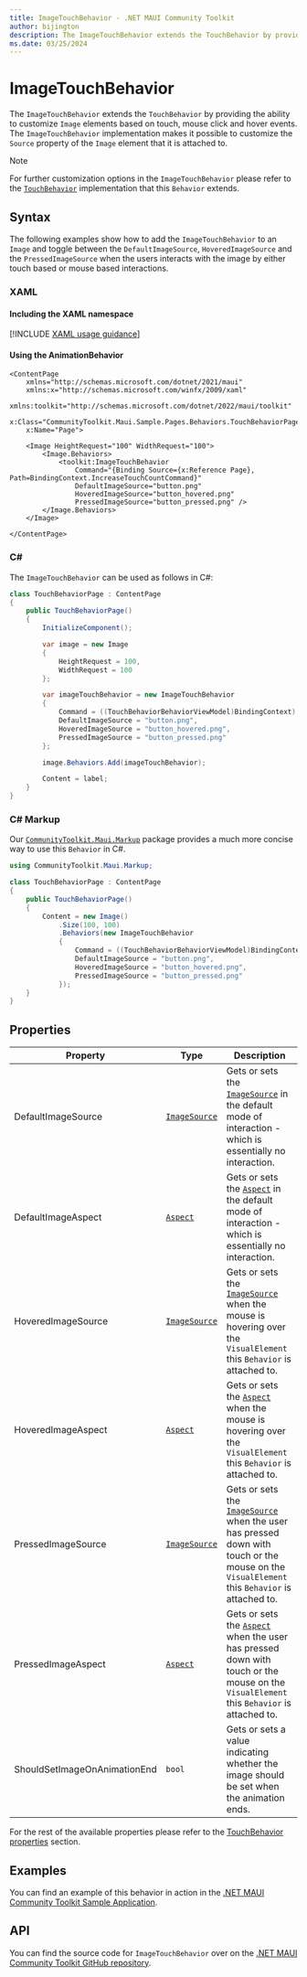 ```yaml
---
title: ImageTouchBehavior - .NET MAUI Community Toolkit
author: bijington
description: The ImageTouchBehavior extends the TouchBehavior by providing the ability to customize Image elements based on touch, mouse click and hover events.
ms.date: 03/25/2024
---
```


# ImageTouchBehavior

The `ImageTouchBehavior` extends the `TouchBehavior` by providing the ability to customize `Image` elements based on touch, mouse click and hover events. The `ImageTouchBehavior` implementation makes it possible to customize the `Source` property of the `Image` element that it is attached to.

> [!NOTE]
> For further customization options in the `ImageTouchBehavior` please refer to the [`TouchBehavior`](./touch-behavior.md) implementation that this `Behavior` extends.

## Syntax

The following examples show how to add the `ImageTouchBehavior` to an `Image` and toggle between the `DefaultImageSource`, `HoveredImageSource` and the `PressedImageSource` when the users interacts with the image by either touch based or mouse based interactions.

### XAML

#### Including the XAML namespace

[!INCLUDE [XAML usage guidance](../includes/xaml-usage.md)]

#### Using the AnimationBehavior

```xaml
<ContentPage 
    xmlns="http://schemas.microsoft.com/dotnet/2021/maui"
    xmlns:x="http://schemas.microsoft.com/winfx/2009/xaml"
    xmlns:toolkit="http://schemas.microsoft.com/dotnet/2022/maui/toolkit"
    x:Class="CommunityToolkit.Maui.Sample.Pages.Behaviors.TouchBehaviorPage"
    x:Name="Page">

    <Image HeightRequest="100" WidthRequest="100">
        <Image.Behaviors>
            <toolkit:ImageTouchBehavior
                Command="{Binding Source={x:Reference Page}, Path=BindingContext.IncreaseTouchCountCommand}"
                DefaultImageSource="button.png"
                HoveredImageSource="button_hovered.png"
                PressedImageSource="button_pressed.png" />
        </Image.Behaviors>
    </Image>

</ContentPage>
```

### C#

The `ImageTouchBehavior` can be used as follows in C#:

```csharp
class TouchBehaviorPage : ContentPage
{
    public TouchBehaviorPage()
    {
        InitializeComponent();

        var image = new Image
        {
            HeightRequest = 100,
            WidthRequest = 100
        };

        var imageTouchBehavior = new ImageTouchBehavior
        {
            Command = ((TouchBehaviorBehaviorViewModel)BindingContext).IncreaseTouchCountCommand,
            DefaultImageSource = "button.png",
            HoveredImageSource = "button_hovered.png",
            PressedImageSource = "button_pressed.png"
        };

        image.Behaviors.Add(imageTouchBehavior);

        Content = label;
    }
}
```

### C# Markup

Our [`CommunityToolkit.Maui.Markup`](../markup/markup.md) package provides a much more concise way to use this `Behavior` in C#.

```csharp
using CommunityToolkit.Maui.Markup;

class TouchBehaviorPage : ContentPage
{
    public TouchBehaviorPage()
    {
        Content = new Image()
            .Size(100, 100)
            .Behaviors(new ImageTouchBehavior
            {
                Command = ((TouchBehaviorBehaviorViewModel)BindingContext).IncreaseTouchCountCommand,
                DefaultImageSource = "button.png",
                HoveredImageSource = "button_hovered.png",
                PressedImageSource = "button_pressed.png"
            });
    }
}
```

## Properties

|Property  |Type  |Description  |
|---------|---------|---------|
| DefaultImageSource | [`ImageSource`](xref:Microsoft.Maui.Controls.ImageSource) | Gets or sets the [`ImageSource`](xref:Microsoft.Maui.Controls.ImageSource) in the default mode of interaction - which is essentially no interaction. |
| DefaultImageAspect | [`Aspect`](xref:Microsoft.Maui.Aspect) | Gets or sets the [`Aspect`](xref:Microsoft.Maui.Aspect) in the default mode of interaction - which is essentially no interaction. |
| HoveredImageSource | [`ImageSource`](xref:Microsoft.Maui.Controls.ImageSource) | Gets or sets the [`ImageSource`](xref:Microsoft.Maui.Controls.ImageSource) when the mouse is hovering over the `VisualElement` this `Behavior` is attached to. |
| HoveredImageAspect | [`Aspect`](xref:Microsoft.Maui.Aspect) | Gets or sets the [`Aspect`](xref:Microsoft.Maui.Aspect) when the mouse is hovering over the `VisualElement` this `Behavior` is attached to. |
| PressedImageSource | [`ImageSource`](xref:Microsoft.Maui.Controls.ImageSource) | Gets or sets the [`ImageSource`](xref:Microsoft.Maui.Controls.ImageSource) when the user has pressed down with touch or the mouse on the `VisualElement` this `Behavior` is attached to. |
| PressedImageAspect | [`Aspect`](xref:Microsoft.Maui.Aspect) | Gets or sets the [`Aspect`](xref:Microsoft.Maui.Aspect) when the user has pressed down with touch or the mouse on the `VisualElement` this `Behavior` is attached to. |
| ShouldSetImageOnAnimationEnd | `bool` | Gets or sets a value indicating whether the image should be set when the animation ends. |

For the rest of the available properties please refer to the [TouchBehavior properties](./touch-behavior.md#properties) section.

## Examples

You can find an example of this behavior in action in the [.NET MAUI Community Toolkit Sample Application](https://github.com/CommunityToolkit/Maui/blob/main/samples/CommunityToolkit.Maui.Sample/Pages/Behaviors/TouchBehaviorPage.xaml).

## API

You can find the source code for `ImageTouchBehavior` over on the [.NET MAUI Community Toolkit GitHub repository](https://github.com/CommunityToolkit/Maui/blob/main/src/CommunityToolkit.Maui/Behaviors/ImageTouchBehavior.shared.cs).
